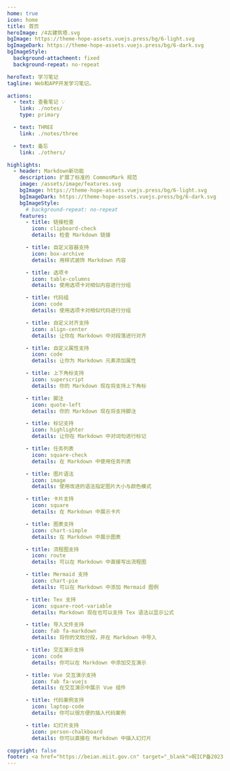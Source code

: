 ```yaml
---
home: true
icon: home
title: 首页
heroImage: /4古建筑塔.svg
bgImage: https://theme-hope-assets.vuejs.press/bg/6-light.svg
bgImageDark: https://theme-hope-assets.vuejs.press/bg/6-dark.svg
bgImageStyle:
  background-attachment: fixed
  background-repeat: no-repeat

heroText: 学习笔记
tagline: Web和APP开发学习笔记。

actions:
  - text: 查看笔记 💡
    link: ./notes/
    type: primary

  - text: THREE
    link: ./notes/three

  - text: 备忘
    link: ./others/

highlights:
  - header: Markdown新功能
    description: 扩展了标准的 CommonMark 规范
    image: /assets/image/features.svg
    bgImage: https://theme-hope-assets.vuejs.press/bg/6-light.svg
    bgImageDark: https://theme-hope-assets.vuejs.press/bg/6-dark.svg
    bgImageStyle:
      # background-repeat: no-repeat
    features:
      - title: 链接检查
        icon: clipboard-check
        details: 检查 Markdown 链接

      - title: 自定义容器支持
        icon: box-archive
        details: 用样式装饰 Markdown 内容

      - title: 选项卡
        icon: table-columns
        details: 使用选项卡对相似内容进行分组

      - title: 代码组
        icon: code
        details: 使用选项卡对相似代码进行分组

      - title: 自定义对齐支持
        icon: align-center
        details: 让你在 Markdown 中对段落进行对齐

      - title: 自定义属性支持
        icon: code
        details: 让你为 Markdown 元素添加属性

      - title: 上下角标支持
        icon: superscript
        details: 你的 Markdown 现在将支持上下角标

      - title: 脚注
        icon: quote-left
        details: 你的 Markdown 现在将支持脚注

      - title: 标记支持
        icon: highlighter
        details: 让你在 Markdown 中对词句进行标记

      - title: 任务列表
        icon: square-check
        details: 在 Markdown 中使用任务列表

      - title: 图片语法
        icon: image
        details: 使用改进的语法指定图片大小与颜色模式

      - title: 卡片支持
        icon: square
        details: 在 Markdown 中展示卡片

      - title: 图表支持
        icon: chart-simple
        details: 在 Markdown 中展示图表

      - title: 流程图支持
        icon: route
        details: 可以在 Markdown 中直接写出流程图

      - title: Mermaid 支持
        icon: chart-pie
        details: 可以在 Markdown 中添加 Mermaid 图例

      - title: Tex 支持
        icon: square-root-variable
        details: Markdown 现在也可以支持 Tex 语法以显示公式

      - title: 导入文件支持
        icon: fab fa-markdown
        details: 将你的文档分段，并在 Markdown 中导入

      - title: 交互演示支持
        icon: code
        details: 你可以在 Markdown 中添加交互演示

      - title: Vue 交互演示支持
        icon: fab fa-vuejs
        details: 在交互演示中展示 Vue 组件

      - title: 代码案例支持
        icon: laptop-code
        details: 你可以很方便的插入代码案例

      - title: 幻灯片支持
        icon: person-chalkboard
        details: 你可以直接在 Markdown 中插入幻灯片

copyright: false
footer: <a href="https://beian.miit.gov.cn" target="_blank">皖ICP备2023015050号-1</a>
---
```

